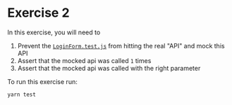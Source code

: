 # Exercise 2

In this exercise, you will need to
1. Prevent the [`LoginForm.test.js`](src/LoginForm.test.js) from hitting the real "API" and mock this API
2. Assert that the mocked api was called `1` times
3. Assert that the mocked api was called with the right parameter

To run this exercise run:

```bash
yarn test
```


